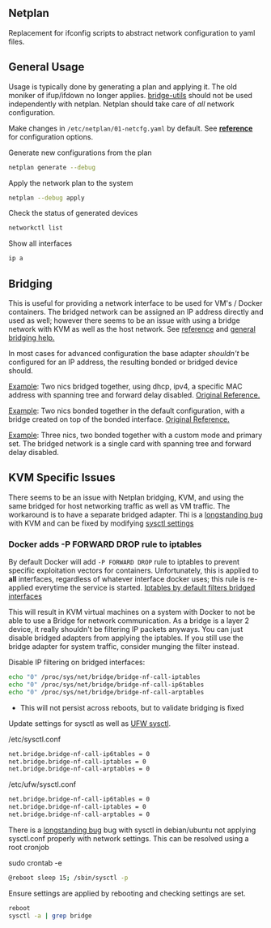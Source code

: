 Netplan
-------
Replacement for ifconfig scripts to abstract network configuration to yaml
files.

General Usage
-------------
Usage is typically done by generating a plan and applying it. The old moniker of
ifup/ifdown no longer applies. [bridge-utils][3] should not be used
independently with netplan. Netplan should take care of *all* network
configuration.

Make changes in `/etc/netplan/01-netcfg.yaml` by default. See __[reference][1]__
for configuration options.

Generate new configurations from the plan
```bash
netplan generate --debug
```

Apply the network plan to the system
```bash
netplan --debug apply
```

Check the status of generated devices
```bash
networkctl list
```

Show all interfaces
```bash
ip a
```

Bridging
--------
This is useful for providing a network interface to be used for VM's / Docker
containers. The bridged network can be assigned an IP address directly and used
as well; however there seems to be an issue with using a bridge network with KVM
 as well as the host network. See [reference][1] and [general bridging help.][6]

In most cases for advanced configuration the base adapter *shouldn't* be
configured for an IP address, the resulting bonded or bridged device should.

[Example](01-netcfg-bridged-networks.yaml): Two nics bridged together, using
  dhcp, ipv4, a specific MAC address with spanning tree and forward delay
  disabled. [Original Reference.][5]

[Example](01-netcfg-bonded-bridged-networks.yaml): Two nics bonded together in
  the default configuration, with a bridge created on top of the bonded
  interface. [Original Reference.][4]

[Example](01-netcfg-bonded-with-bridge.yaml): Three nics, two bonded together
  with a custom mode and primary set. The bridged network is a single card with
  spanning tree and forward delay disabled.

KVM Specific Issues
-------------------
There seems to be an issue with Netplan bridging, KVM, and using the same
bridged for host networking traffic as well as VM traffic. The workaround is to
have a separate bridged adapter. Thi is a [longstanding bug][8] with KVM and can
be fixed by modifying [sysctl settings][9]

### Docker adds -P FORWARD DROP rule to iptables
By default Docker will add `-P FORWARD DROP` rule to iptables to prevent
specific exploitation vectors for containers. Unfortunately, this is applied to
**all** interfaces, regardless of whatever interface docker uses; this rule is
re-applied everytime the service is started. [Iptables by default filters
bridged interfaces][7]

This will result in KVM virtual machines on a system with Docker to not be able
to use a Bridge for network communication. As a bridge is a layer 2 device, it
really shouldn't be filtering IP packets anyways. You can just disable bridged
 adapters from applying the iptables. If you still use the bridge adapter for
 system traffic, consider munging the filter instead.

Disable IP filtering on bridged interfaces:
```bash
echo "0" /proc/sys/net/bridge/bridge-nf-call-iptables
echo "0" /proc/sys/net/bridge/bridge-nf-call-ip6tables
echo "0" /proc/sys/net/bridge/bridge-nf-call-arptables
```
 * This will not persist across reboots, but to validate bridging is fixed

Update settings for sysctl as well as [UFW sysctl][9].

/etc/sysctl.conf
```bash
net.bridge.bridge-nf-call-ip6tables = 0
net.bridge.bridge-nf-call-iptables = 0
net.bridge.bridge-nf-call-arptables = 0
```

/etc/ufw/sysctl.conf
```bash
net.bridge.bridge-nf-call-ip6tables = 0
net.bridge.bridge-nf-call-iptables = 0
net.bridge.bridge-nf-call-arptables = 0
```

There is a [longstanding bug][8] bug with sysctl in debian/ubuntu not applying
sysctl.conf properly with network settings. This can be resolved using a root
cronjob

sudo crontab -e
```bash
@reboot sleep 15; /sbin/sysctl -p
```

Ensure settings are applied by rebooting and checking settings are set.
```bash
reboot
sysctl -a | grep bridge
```


[1]: https://netplan.io/reference
[2]: https://webby.land/2018/04/27/bridging-under-ubuntu-18-04/
[3]: https://ubuntuforums.org/showthread.php?t=2391884
[4]: https://serverfault.com/questions/910955/problems-with-setting-up-bonding-on-netplan-ubuntu-server-18-04
[5]: https://www.tomechangosubanana.com/2018/kvm-bridged-to-the-lan-with-dhcp/
[6]: https://askubuntu.com/questions/971126/17-10-netplan-config-with-bridge
[7]: https://serverfault.com/questions/162366/iptables-bridge-and-forward-chain
[8]: https://bugs.launchpad.net/ubuntu/+source/procps/+bug/50093
[9]: https://serverfault.com/questions/431590/how-to-make-sysctl-network-bridge-settings-persist-after-a-reboot